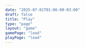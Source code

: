 ```yaml
---
date: "2025-07-01T01:06:00-03:00"
draft: false
title: "Play"
type: "page"
layout: "game"
gamePage: "load"
playPage: "load"
---
```

